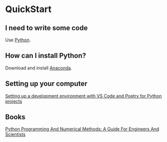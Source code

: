 # QuickStart

## I need to write some code
Use [Python](https://www.python.org).

## How can I install Python?
Download and install [Anaconda](https://www.anaconda.com/download).

## Setting up your computer
[Setting up a development environment with VS Code and Poetry for Python projects](https://gist.github.com/djbower/c66474000029730ac9f8b73b96071db3)

## Books
[Python Programming And Numerical Methods: A Guide For Engineers And Scientists](https://pythonnumericalmethods.berkeley.edu/notebooks/Index.html)
